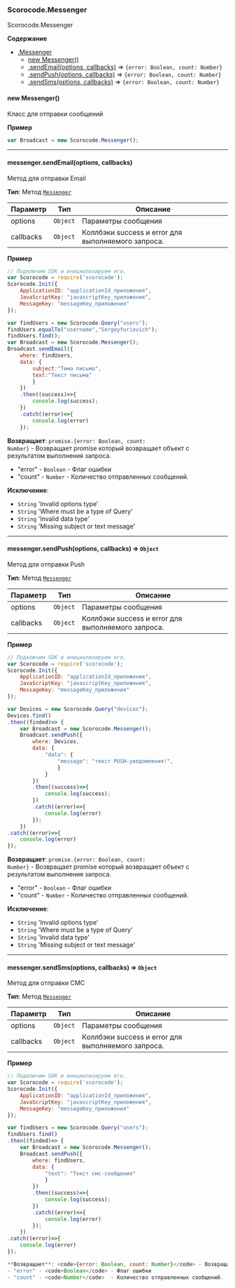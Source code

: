 <a name="Scorocode.Messenger"></a>

### Scorocode.Messenger
Scorocode.Messenger

**Содержание**

* [.Messenger](#Scorocode.Messenger)
    * [new Messenger()](#new_Scorocode.Messenger_new)
    * [.sendEmail(options, callbacks)](#Scorocode.Messenger+sendEmail) ⇒ <code>{error: Boolean, count: Number}</code>
    * [.sendPush(options, callbacks)](#Scorocode.Messenger+sendPush) ⇒ <code>{error: Boolean, count: Number}</code>
    * [.sendSms(options, callbacks)](#Scorocode.Messenger+sendSms) ⇒ <code>{error: Boolean, count: Number}</code>

<a name="new_Scorocode.Messenger_new"></a>

#### new Messenger()
Класс для отправки сообщений

**Пример**
```js
var Broadcast = new Scorocode.Messenger();
```

----------------------------------------------------------------------------------------------

<a name="Scorocode.Messenger+sendEmail"></a>

#### messenger.sendEmail(options, callbacks)
Метод для отправки Email

**Тип**: Метод <code>[Messenger](#Scorocode.Messenger)</code>  

| Параметр | Тип | Описание |
| --- | --- | --- |
| options | <code>Object</code> | Параметры сообщения |
| callbacks | <code>Object</code> | Коллбэки success и error для выполняемого запроса. |

**Пример**  
```js
// Подключим SDK и инициализируем его. 
var Scorocode = require('scorocode');
Scorocode.Init({
    ApplicationID: "applicationId_приложения",
    JavaScriptKey: "javascriptKey_приложения",
    MessageKey: "messageKey_приложения"
});

var findUsers = new Scorocode.Query("users");
findUsers.equalTo("username","SergeyYurievich");
findUsers.find();
var Broadcast = new Scorocode.Messenger();
Broadcast.sendEmail({
    where: findUsers,
    data: {
        subject:"Тема письма",
        text:"Текст письма"
		}
	})
    .then((success)=>{
        console.log(success);
    })
    .catch((error)=>{
        console.log(error)
    });
```
**Возвращает**: <code>promise.{error: Boolean, count: Number}</code> - Возвращает promise который возвращает объект с результатом выполнения запроса.
- "error" - <code>Boolean</code> - Флаг ошибки
- "count" - <code>Number</code>  - Количество отправленных сообщений.

**Исключение**:

- <code>String</code> 'Invalid options type'
- <code>String</code> 'Where must be a type of Query'
- <code>String</code> 'Invalid data type'
- <code>String</code> 'Missing subject or text message'

----------------------------------------------------------------------------------------------

<a name="Scorocode.Messenger+sendPush"></a>

#### messenger.sendPush(options, callbacks) ⇒ <code>Object</code>
Метод для отправки Push

**Тип**: Метод <code>[Messenger](#Scorocode.Messenger)</code>

| Параметр | Тип | Описание |
| --- | --- | --- |
| options | <code>Object</code> | Параметры сообщения |
| callbacks | <code>Object</code> | Коллбэки success и error для выполняемого запроса. |

**Пример**  
```js
// Подключим SDK и инициализируем его. 
var Scorocode = require('scorocode');
Scorocode.Init({
    ApplicationID: "applicationId_приложения",
    JavaScriptKey: "javascriptKey_приложения",
    MessageKey: "messageKey_приложения"
});

var Devices = new Scorocode.Query("devices");
Devices.find()
.then((finded)=> {
    var Broadcast = new Scorocode.Messenger();
    Broadcast.sendPush({
        where: Devices,
        data: {
            "data": {
                "message": "текст PUSH-уведомления!",
                }           
            }
        })
        .then((success)=>{
            console.log(success);
        })
        .catch((error)=>{
            console.log(error)
        });
    })
.catch((error)=>{
    console.log(error)
});

```

**Возвращает**: <code>promise.{error: Boolean, count: Number}</code> - Возвращает promise который возвращает объект с результатом выполнения запроса.
- "error" - <code>Boolean</code> - Флаг ошибки
- "count" - <code>Number</code>  - Количество отправленных сообщений.

**Исключение**:

- <code>String</code> 'Invalid options type'
- <code>String</code> 'Where must be a type of Query'
- <code>String</code> 'Invalid data type'
- <code>String</code> 'Missing subject or text message'



----------------------------------------------------------------------------------------------

<a name="Scorocode.Messenger+sendSms"></a>

#### messenger.sendSms(options, callbacks) ⇒ <code>Object</code>
Метод для отправки СМС

**Тип**: Метод <code>[Messenger](#Scorocode.Messenger)</code>  

| Параметр | Тип | Описание |
| --- | --- | --- |
| options | <code>Object</code> | Параметры сообщения |
| callbacks | <code>Object</code> | Коллбэки success и error для выполняемого запроса. |

**Пример**  
```js
// Подключим SDK и инициализируем его. 
var Scorocode = require('scorocode');
Scorocode.Init({
    ApplicationID: "applicationId_приложения",
    JavaScriptKey: "javascriptKey_приложения",
    MessageKey: "messageKey_приложения"
});

var findUsers = new Scorocode.Query("users");
findUsers.find()
.then((finded)=> {
    var Broadcast = new Scorocode.Messenger();
    Broadcast.sendPush({
        where: findUsers,
        data: {
            "text": "Текст смс-сообщения"     
            }
        })
        .then((success)=>{
            console.log(success);
        })
        .catch((error)=>{
            console.log(error)
        });
    })
.catch((error)=>{
    console.log(error)
});

**Возвращает**: <code>{error: Boolean, count: Number}</code> - Возвращает promise который возвращает объект с результатом выполнения запроса.
- "error" - <code>Boolean</code> - Флаг ошибки
- "count" - <code>Number</code>  - Количество отправленных сообщений.

